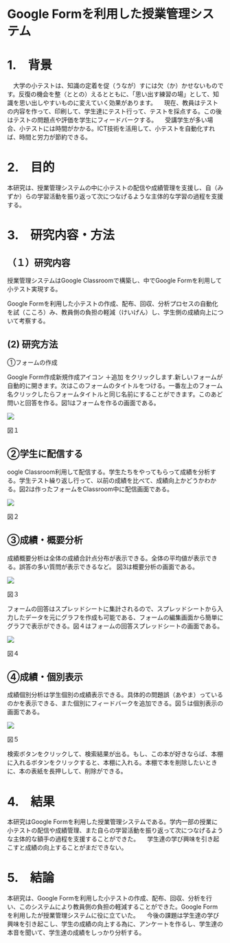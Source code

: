 
# Google Formを利用した授業管理システム



# 1.　背景

　大学の小テストは、知識の定着を促（うなが）すには欠（か）かせないものです。反復の機会を整（ととの）えるとともに、「思い出す練習の場」として、知識を思い出しやすいものに変えていく効果があります。
　現在、教員はテストの内容を作って、印刷して、学生達にテスト行って、テストを採点する。この後はテストの問題点や評価を学生にフィードバークする。
　受講学生が多い場合、小テストには時間がかかる。ICT技術を活用して、小テストを自動化すれば、時間と労力が節約できる。


# 2.　目的

本研究は、授業管理システムの中に小テストの配信や成績管理を支援し、自（みずか）らの学習活動を振り返って次につなげるような主体的な学習の過程を支援する。

# 3.　研究内容・方法

## （１）研究内容

授業管理システムはGoogle Classroomで構築し、中でGoogle Formを利用して小テスト実現する。

Google Formを利用した小テストの作成、配布、回収、分析プロセスの自動化を試（こころ）み、教員側の負担の軽減（けいげん）し、学生側の成績向上について考察する。


## (2) 研究方法
①フォームの作成

Google  Form作成新規作成アイコン ＋追加 をクリックします.新しいフォームが自動的に開きます。次はこのフォームのタイトルをつける。一番左上のフォーム名クリックしたらフォームタイトルと同じ名前にすることができます。このあど問いと回答を作る。図1はフォームを作るの画面である。

![](./image11.png)

図１

## ②学生に配信する

oogle Classroom利用して配信する。学生たちをやってもらって成績を分析する。学生テスト繰り返し行って、以前の成績を比べて、成績向上かどうかわかる。図2は作ったフォームをClassroom中に配信画面である。


![](./image33.jpg)

図２



## ③成績・概要分析

成績概要分析は全体の成績合計点分布が表示できる。全体の平均値が表示できる。誤答の多い質問が表示できるなど。
図3は概要分析の画面である。


![](./image44.png)

図３

フォームの回答はスプレッドシートに集計されるので、スプレッドシートから入力したデータを元にグラフを作成も可能である、フォームの編集画面から簡単にグラフで表示ができる。図４はフォームの回答スプレッドシートの画面である。





![](./image66.png)

図４


## ④成績・個別表示

成績個別分析は学生個別の成績表示できる。具体的の問題誤（あやま）っているのかを表示できる、また個別にフィードバークを追加できる。図５は個別表示の画面である。

![](./image22.png)

図５

検索ボタンをクリックして、検索結果が出る。もし、この本が好きならば、本棚に入れるボタンをクリックすると、本棚に入れる。本棚で本を削除したいときに、本の表紙を長押しして、削除ができる。

# 4.　結果

本研究はGoogle Formを利用した授業管理システムである。学内一部の授業に小テストの配信や成績管理、また自らの学習活動を振り返って次につなげるような主体的な額手の過程を支援することができた。
　学生達の学び興味を引き起こすと成績の向上することがまだできない。


# 5.　結論

本研究は、Google Formを利用した小テストの作成、配布、回収、分析を行い、このシステムにより教員側の負担の軽減することができた。Google Formを利用したが授業管理システムに役に立ていた。
　今後の課題は学生達の学び興味を引き起こし、学生の成績の向上する為に、アンケートを作るし、学生達の本音を聞いて、学生達の成績をしっかり分析する。
  


